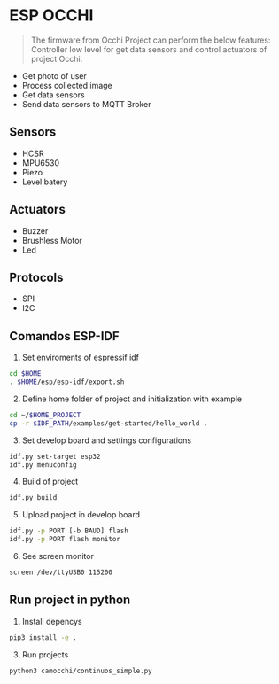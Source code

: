 # ESP OCCHI

> The firmware from Occhi Project can perform the below features:
> Controller low level for get data sensors and control actuators of project Occhi.

* Get photo of user
* Process collected image
* Get data sensors
* Send data sensors to MQTT Broker

## Sensors

* HCSR
* MPU6530
* Piezo
* Level batery

## Actuators

* Buzzer 
* Brushless Motor
* Led

## Protocols

* SPI
* I2C

## Comandos ESP-IDF

1. Set enviroments of espressif idf
```sh
cd $HOME
. $HOME/esp/esp-idf/export.sh
```

2. Define home folder of project and initialization with example
```sh
cd ~/$HOME_PROJECT
cp -r $IDF_PATH/examples/get-started/hello_world .
```

3. Set develop board and settings configurations
```sh
idf.py set-target esp32
idf.py menuconfig
```

4. Build of project
```sh
idf.py build
```

5. Upload project in develop board
```sh
idf.py -p PORT [-b BAUD] flash
idf.py -p PORT flash monitor
```

6. See screen monitor
```sh
screen /dev/ttyUSB0 115200
```

## Run project in python

1. Install depencys
```sh
pip3 install -e .
```

3. Run projects
```sh
python3 camocchi/continuos_simple.py 
```
